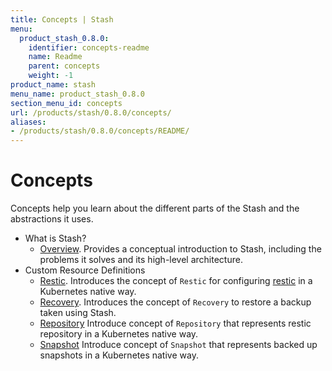 ```yaml
---
title: Concepts | Stash
menu:
  product_stash_0.8.0:
    identifier: concepts-readme
    name: Readme
    parent: concepts
    weight: -1
product_name: stash
menu_name: product_stash_0.8.0
section_menu_id: concepts
url: /products/stash/0.8.0/concepts/
aliases:
- /products/stash/0.8.0/concepts/README/
---
```


# Concepts

Concepts help you learn about the different parts of the Stash and the abstractions it uses.

- What is Stash?
  - [Overview](/products/stash/0.8.0/concepts/what-is-stash/overview). Provides a conceptual introduction to Stash, including the problems it solves and its high-level architecture.
- Custom Resource Definitions
  - [Restic](/products/stash/0.8.0/concepts/crds/restic). Introduces the concept of `Restic` for configuring [restic](https://restic.net) in a Kubernetes native way.
  - [Recovery](/products/stash/0.8.0/concepts/crds/recovery). Introduces the concept of `Recovery` to restore a backup taken using Stash.
  - [Repository](/products/stash/0.8.0/concepts/crds/repository) Introduce concept of `Repository` that represents restic repository in a Kubernetes native way.
  - [Snapshot](/products/stash/0.8.0/concepts/crds/snapshot) Introduce concept of `Snapshot` that represents backed up snapshots in a Kubernetes native way.